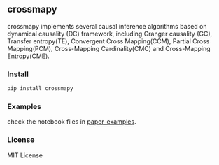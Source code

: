 ## crossmapy
crossmapy implements several causal inference algorithms based on dynamical causality (DC) framework, including Granger causality (GC), 
Transfer entropy(TE), Convergent Cross Mapping(CCM), Partial Cross Mapping(PCM), Cross-Mapping Cardinality(CMC) and Cross-Mapping Entropy(CME).


### Install
```bash
pip install crossmapy
```


### Examples
check the notebook files in [paper_examples](https://github.com/PengTao-HUST/crossmapy/tree/master/paper_examples).


### License
MIT License